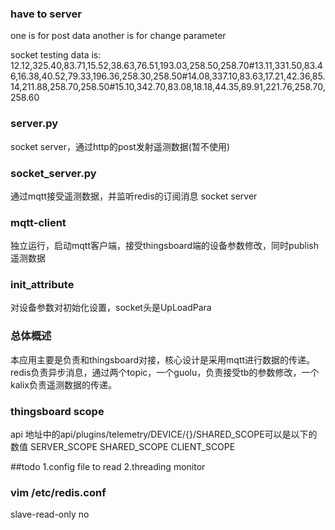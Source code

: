 ### have to server 
one is for post data
another is for change parameter

socket testing data is:
12.12,325.40,83.71,15.52,38.63,76.51,193.03,258.50,258.70#13.11,331.50,83.46,16.38,40.52,79.33,196.36,258.30,258.50#14.08,337.10,83.63,17.21,42.36,85.14,211.88,258.70,258.50#15.10,342.70,83.08,18.18,44.35,89.91,221.76,258.70,258.60

### server.py
socket server，通过http的post发射遥测数据(暂不使用)
### socket_server.py
通过mqtt接受遥测数据，并监听redis的订阅消息
socket server
### mqtt-client
独立运行，启动mqtt客户端，接受thingsboard端的设备参数修改，同时publish遥测数据

### init_attribute
对设备参数对初始化设置，socket头是UpLoadPara

### 总体概述
本应用主要是负责和thingsboard对接，核心设计是采用mqtt进行数据的传递。
redis负责异步消息，通过两个topic，一个guolu，负责接受tb的参数修改，一个kalix负责遥测数据的传递。

### thingsboard scope
api 地址中的api/plugins/telemetry/DEVICE/{}/SHARED_SCOPE可以是以下的数值
SERVER_SCOPE
SHARED_SCOPE
CLIENT_SCOPE

##todo 
1.config file to read
2.threading monitor

### vim /etc/redis.conf
slave-read-only no
